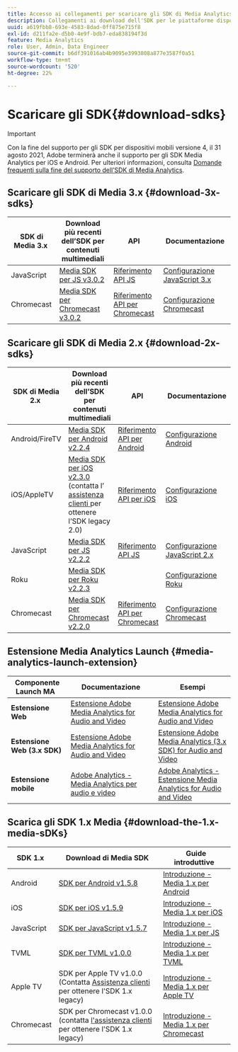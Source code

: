 ```yaml
---
title: Accesso ai collegamenti per scaricare gli SDK di Media Analytics
description: Collegamenti ai download dell'SDK per le piattaforme disponibili, inclusi Android, iOS, JavaScript, Chromecast e Roku.
uuid: a619fbb8-693e-4583-8dad-0ff875e715f8
exl-id: d211fa2e-d5b0-4e9f-bdb7-eda838194f3d
feature: Media Analytics
role: User, Admin, Data Engineer
source-git-commit: b6df391016ab4b9095e3993808a877e3587f0a51
workflow-type: tm+mt
source-wordcount: '520'
ht-degree: 22%

---
```


# Scaricare gli SDK{#download-sdks}

>[!IMPORTANT]
>
>Con la fine del supporto per gli SDK per dispositivi mobili versione 4, il 31 agosto 2021, Adobe terminerà anche il supporto per gli SDK Media Analytics per iOS e Android.  Per ulteriori informazioni, consulta [Domande frequenti sulla fine del supporto dell’SDK di Media Analytics](/help/sdk-implement/end-of-support-faqs.md).


## Scaricare gli SDK di Media 3.x {#download-3x-sdks}

| SDK di Media 3.x  | Download più recenti dell’SDK per contenuti multimediali |  API   |  Documentazione  |
| --- | --- | --- | --- |
| JavaScript | [Media SDK per JS v3.0.2](https://github.com/Adobe-Marketing-Cloud/media-sdks/releases/tag/js-v3.0.2) | [Riferimento API JS](https://adobe-marketing-cloud.github.io/media-sdks/reference/javascript_3x/index.html) | [Configurazione JavaScript 3.x](/help/sdk-implement/setup/setup-javascript/set-up-js-3.md) |
| Chromecast | [Media SDK per Chromecast v3.0.2](https://github.com/Adobe-Marketing-Cloud/media-sdks/releases/tag/chromecast-v3.0.2) | [Riferimento API per Chromecast](https://adobe-marketing-cloud.github.io/media-sdks/reference/chromecast/) | [Configurazione Chromecast](/help/sdk-implement/setup/set-up-chromecast.md) |


## Scaricare gli SDK di Media 2.x {#download-2x-sdks}

| SDK di Media 2.x  | Download più recenti dell’SDK per contenuti multimediali |  API   |  Documentazione  |
| --- | --- | --- | --- |
| Android/FireTV | [Media SDK per Android v2.2.4](https://github.com/Adobe-Marketing-Cloud/media-sdks/releases/tag/android-v2.2.4) | [Riferimento API per Android](https://adobe-marketing-cloud.github.io/media-sdks/reference/android/) | [Configurazione Android](/help/sdk-implement/setup/set-up-android.md) |
| iOS/AppleTV | [Media SDK per iOS v2.3.0](https://github.com/Adobe-Marketing-Cloud/media-sdks/releases/tag/ios-v2.3.0)  (contatta l’ [assistenza clienti  ](https://helpx.adobe.com/it/marketing-cloud/contact-support.html) per ottenere l’SDK legacy 2.0) | [Riferimento API per iOS](https://adobe-marketing-cloud.github.io/media-sdks/reference/ios/) | [Configurazione iOS](/help/sdk-implement/setup/set-up-ios.md) |
| JavaScript | [Media SDK per JS v2.2.2](https://github.com/Adobe-Marketing-Cloud/media-sdks/releases/tag/js-v2.2.2) | [Riferimento API JS](https://adobe-marketing-cloud.github.io/media-sdks/reference/javascript/) | [Configurazione JavaScript 2.x](/help/sdk-implement/setup/setup-javascript/set-up-js-2.md) |
| Roku | [Media SDK per Roku v2.2.3](https://github.com/Adobe-Marketing-Cloud/media-sdks/releases/tag/roku-v2.2.3) |  | [Configurazione Roku](/help/sdk-implement/setup/set-up-roku.md) |
| Chromecast | [Media SDK per Chromecast v2.2.0](https://github.com/Adobe-Marketing-Cloud/media-sdks/releases/tag/chromecast-v2.2.0) | [Riferimento API per Chromecast](https://adobe-marketing-cloud.github.io/media-sdks/reference/chromecast/) | [Configurazione Chromecast](/help/sdk-implement/setup/set-up-chromecast.md) |

## Estensione Media Analytics Launch {#media-analytics-launch-extension}

| Componente Launch MA   | Documentazione | Esempi |
|---|---|---|
| **Estensione Web** | [Estensione Adobe Media Analytics for Audio and Video](https://experienceleague.adobe.com/docs/launch/using/extensions-ref/adobe-extension/media-analytics-extension/overview.html) | [Estensione Adobe Media Analytics for Audio and Video](https://github.com/Adobe-Marketing-Cloud/media-sdks/tree/master/samples/launch/js/2.x) |
| **Estensione Web (3.x SDK)** | [Estensione Adobe Media Analytics for Audio and Video](https://experienceleague.adobe.com/docs/launch/using/extensions-ref/adobe-extension/media-analytics-3x-extension/overview.html) | [Estensione Adobe Media Analytics (3.x SDK) for Audio and Video](https://github.com/Adobe-Marketing-Cloud/media-sdks/tree/master/samples/launch/js/3.x) |
| **Estensione mobile** | [Adobe Analytics - Media Analytics per audio e video](https://aep-sdks.gitbook.io/docs/using-mobile-extensions/adobe-media-analytics) | [Adobe Analytics - Estensione Media Analytics for Audio and Video](https://github.com/Adobe-Marketing-Cloud/media-sdks/tree/master/samples/launch/mobile) |

## Scarica gli SDK 1.x Media {#download-the-1.x-media-sDKs}

| SDK 1.x  |  Download di Media SDK  |  Guide introduttive  |
| --- | --- | --- |
| Android | [SDK per Android v1.5.8](https://github.com/Adobe-Marketing-Cloud/video-heartbeat/releases/tag/android-v1.5.8) | [Introduzione - Media 1.x per Android](setup/vhl-dev-guide-v15_android.pdf) |
| iOS | [SDK per iOS v1.5.9](https://github.com/Adobe-Marketing-Cloud/video-heartbeat/releases/tag/ios-v1.5.9) | [Introduzione - Media 1.x per iOS](setup/vhl-dev-guide-v15_ios.pdf) |
| JavaScript | [SDK per JavaScript v1.5.7](https://github.com/Adobe-Marketing-Cloud/video-heartbeat/releases/tag/js-v1.5.7) | [Introduzione - Media 1.x per JS](setup/vhl-dev-guide-v15_js.pdf) |
| TVML | [SDK per TVML v1.0.0](https://github.com/Adobe-Marketing-Cloud/video-heartbeat/releases/tag/tvml-v1.0.0) | [Introduzione - Media 1.x per TVML](setup/vhl_tvml.pdf) |
| Apple TV | SDK per Apple TV v1.0.0 (Contatta [Assistenza clienti](https://helpx.adobe.com/marketing-cloud/contact-support.html) per ottenere l&#39;SDK 1.x legacy) | [Introduzione - Media 1.x per Apple TV](setup/vhl-dev-guide-v1x_appletv.pdf) |
| Chromecast | SDK per Chromecast v1.0.0 (contatta [l&#39;assistenza clienti](https://helpx.adobe.com/marketing-cloud/contact-support.html) per ottenere l&#39;SDK 1.x legacy) | [Introduzione - Media 1.x per Chromecast](setup/chromecast_1.x_sdk.pdf) |
